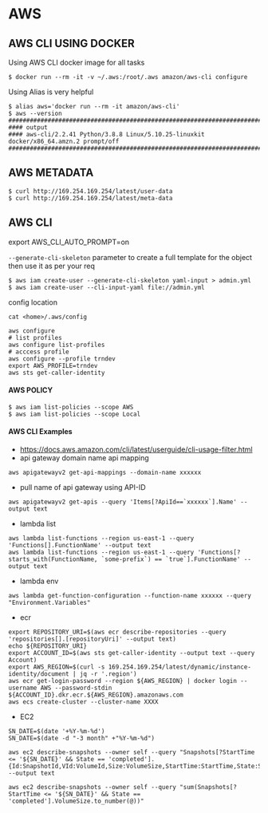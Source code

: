 # AWS

## AWS CLI USING DOCKER


Using AWS CLI docker image for all tasks 

```
$ docker run --rm -it -v ~/.aws:/root/.aws amazon/aws-cli configure
```

Using Alias is very helpful
```
$ alias aws='docker run --rm -it amazon/aws-cli'
$ aws --version
###########################################################################
#### output
#### aws-cli/2.2.41 Python/3.8.8 Linux/5.10.25-linuxkit docker/x86_64.amzn.2 prompt/off
##########################################################################
```

## AWS METADATA
```
$ curl http://169.254.169.254/latest/user-data
$ curl http://169.254.169.254/latest/meta-data
```

## AWS CLI

export AWS_CLI_AUTO_PROMPT=on

`--generate-cli-skeleton` parameter to create a full template for the object then use it as per your req
```
$ aws iam create-user --generate-cli-skeleton yaml-input > admin.yml
$ aws iam create-user --cli-input-yaml file://admin.yml
```

config location
```
cat <home>/.aws/config
```

```
aws configure
# list profiles
aws configure list-profiles
# acccess profile
aws configure --profile trndev
export AWS_PROFILE=trndev
aws sts get-caller-identity
```

#### AWS POLICY
```
$ aws iam list-policies --scope AWS
$ aws iam list-policies --scope Local
```

#### AWS CLI Examples
- https://docs.aws.amazon.com/cli/latest/userguide/cli-usage-filter.html
- api gateway domain name api mapping
```
aws apigatewayv2 get-api-mappings --domain-name xxxxxx 
```

- pull name of api gateway using API-ID
```
aws apigatewayv2 get-apis --query 'Items[?ApiId==`xxxxxx`].Name' --output text
```

- lambda list
```
aws lambda list-functions --region us-east-1 --query 'Functions[].FunctionName' --output text
aws lambda list-functions --region us-east-1 --query 'Functions[?starts_with(FunctionName, `some-prefix`) == `true`].FunctionName' --output text
```

- lambda env
```
aws lambda get-function-configuration --function-name xxxxxx --query "Environment.Variables"
```

- ecr
```
export REPOSITORY_URI=$(aws ecr describe-repositories --query 'repositories[].[repositoryUri]' --output text)
echo ${REPOSITORY_URI}
export ACCOUNT_ID=$(aws sts get-caller-identity --output text --query Account)
export AWS_REGION=$(curl -s 169.254.169.254/latest/dynamic/instance-identity/document | jq -r '.region')
aws ecr get-login-password --region ${AWS_REGION} | docker login --username AWS --password-stdin ${ACCOUNT_ID}.dkr.ecr.${AWS_REGION}.amazonaws.com
aws ecs create-cluster --cluster-name XXXX
```
- EC2
```
SN_DATE=$(date '+%Y-%m-%d')
SN_DATE=$(date -d "-3 month" +"%Y-%m-%d")

aws ec2 describe-snapshots --owner self --query "Snapshots[?StartTime <= '${SN_DATE}' && State == 'completed'].{Id:SnapshotId,VId:VolumeId,Size:VolumeSize,StartTime:StartTime,State:State}" --output text

aws ec2 describe-snapshots --owner self --query "sum(Snapshots[?StartTime <= '${SN_DATE}' && State == 'completed'].VolumeSize.to_number(@))"
```
